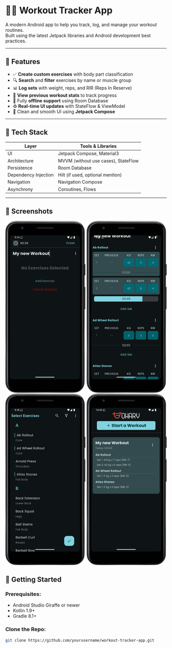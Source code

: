 # 🏋️‍♂️ Workout Tracker App

A modern Android app to help you track, log, and manage your workout routines.  
Built using the latest Jetpack libraries and Android development best practices.

---

## 📱 Features

- ✅ **Create custom exercises** with body part classification
- 🔍 **Search** and **filter** exercises by name or muscle group
- 📊 **Log sets** with weight, reps, and RIR (Reps In Reserve)
- 🧠 **View previous workout stats** to track progress
- 📂 Fully **offline support** using Room Database
- ♻️ **Real-time UI updates** with StateFlow & ViewModel
- 🧼 Clean and smooth UI using **Jetpack Compose**

---

## 🧰 Tech Stack

| Layer         | Tools & Libraries                                      |
|---------------|--------------------------------------------------------|
| UI            | Jetpack Compose, Material3                             |
| Architecture  | MVVM (without use cases), StateFlow                    |
| Persistence   | Room Database                                          |
| Dependency Injection | Hilt (if used, optional mention)               |
| Navigation    | Navigation Compose                                     |
| Asynchrony    | Coroutines, Flows                                      |

---

## 📸 Screenshots
<p align="center">
  <img src="https://raw.githubusercontent.com/ahmedelgohary305/Elgohary-Workout/master/Screenshots/Workout Screenshot 1.png" width="250"/>
  <img src="https://raw.githubusercontent.com/ahmedelgohary305/Elgohary-Workout/master/Screenshots/Workout Screenshot 2.png" width="250"/>
  <img src="https://raw.githubusercontent.com/ahmedelgohary305/Elgohary-Workout/master/Screenshots/Workout Screenshot 3.png" width="250"/>
  <img src="https://raw.githubusercontent.com/ahmedelgohary305/Elgohary-Workout/master/Screenshots/Workout Screenshot 4.png" width="250"/>
</p>

## 🚀 Getting Started

### Prerequisites:
- Android Studio Giraffe or newer
- Kotlin 1.9+
- Gradle 8.1+

### Clone the Repo:
```bash
git clone https://github.com/yourusername/workout-tracker-app.git
